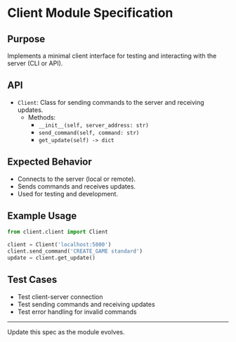 # Client Module Specification

## Purpose
Implements a minimal client interface for testing and interacting with the server (CLI or API).

## API
- `Client`: Class for sending commands to the server and receiving updates.
  - Methods:
    - `__init__(self, server_address: str)`
    - `send_command(self, command: str)`
    - `get_update(self) -> dict`

## Expected Behavior
- Connects to the server (local or remote).
- Sends commands and receives updates.
- Used for testing and development.

## Example Usage
```python
from client.client import Client

client = Client('localhost:5000')
client.send_command('CREATE_GAME standard')
update = client.get_update()
```

## Test Cases
- Test client-server connection
- Test sending commands and receiving updates
- Test error handling for invalid commands

---

Update this spec as the module evolves.
